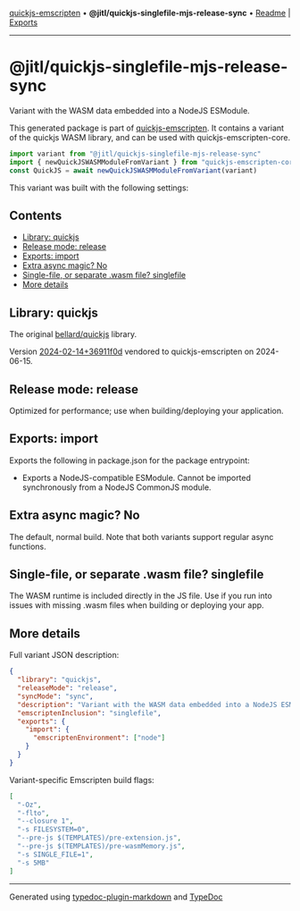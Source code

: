 [quickjs-emscripten](../../packages.md) • **@jitl/quickjs-singlefile-mjs-release-sync** • [Readme](README.md) \| [Exports](exports.md)

***

# @jitl/quickjs-singlefile-mjs-release-sync

Variant with the WASM data embedded into a NodeJS ESModule.

This generated package is part of [quickjs-emscripten](https://github.com/justjake/quickjs-emscripten).
It contains a variant of the quickjs WASM library, and can be used with quickjs-emscripten-core.

```typescript
import variant from "@jitl/quickjs-singlefile-mjs-release-sync"
import { newQuickJSWASMModuleFromVariant } from "quickjs-emscripten-core"
const QuickJS = await newQuickJSWASMModuleFromVariant(variant)
```

This variant was built with the following settings:

## Contents

- [Library: quickjs](README.md#library-quickjs)
- [Release mode: release](README.md#release-mode-release)
- [Exports: import](README.md#exports-import)
- [Extra async magic? No](README.md#extra-async-magic-no)
- [Single-file, or separate .wasm file? singlefile](README.md#single-file-or-separate-wasm-file-singlefile)
- [More details](README.md#more-details)

## Library: quickjs

The original [bellard/quickjs](https://github.com/bellard/quickjs) library.

Version [2024-02-14+36911f0d](https://github.com/bellard/quickjs/commit/36911f0d3ab1a4c190a4d5cbe7c2db225a455389) vendored to quickjs-emscripten on 2024-06-15.

## Release mode: release

Optimized for performance; use when building/deploying your application.

## Exports: import

Exports the following in package.json for the package entrypoint:

- Exports a NodeJS-compatible ESModule. Cannot be imported synchronously from a NodeJS CommonJS module.

## Extra async magic? No

The default, normal build. Note that both variants support regular async functions.

## Single-file, or separate .wasm file? singlefile

The WASM runtime is included directly in the JS file. Use if you run into issues with missing .wasm files when building or deploying your app.

## More details

Full variant JSON description:

```json
{
  "library": "quickjs",
  "releaseMode": "release",
  "syncMode": "sync",
  "description": "Variant with the WASM data embedded into a NodeJS ESModule.",
  "emscriptenInclusion": "singlefile",
  "exports": {
    "import": {
      "emscriptenEnvironment": ["node"]
    }
  }
}
```

Variant-specific Emscripten build flags:

```json
[
  "-Oz",
  "-flto",
  "--closure 1",
  "-s FILESYSTEM=0",
  "--pre-js $(TEMPLATES)/pre-extension.js",
  "--pre-js $(TEMPLATES)/pre-wasmMemory.js",
  "-s SINGLE_FILE=1",
  "-s 5MB"
]
```

***

Generated using [typedoc-plugin-markdown](https://www.npmjs.com/package/typedoc-plugin-markdown) and [TypeDoc](https://typedoc.org/)
